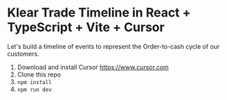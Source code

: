 # Klear Trade Timeline in React + TypeScript + Vite + Cursor

Let's build a timeline of events to represent the Order-to-cash cycle of our customers.

1. Download and install Cursor https://www.cursor.com
2. Clone this repo
3. `npm install`
4. `npm run dev`
